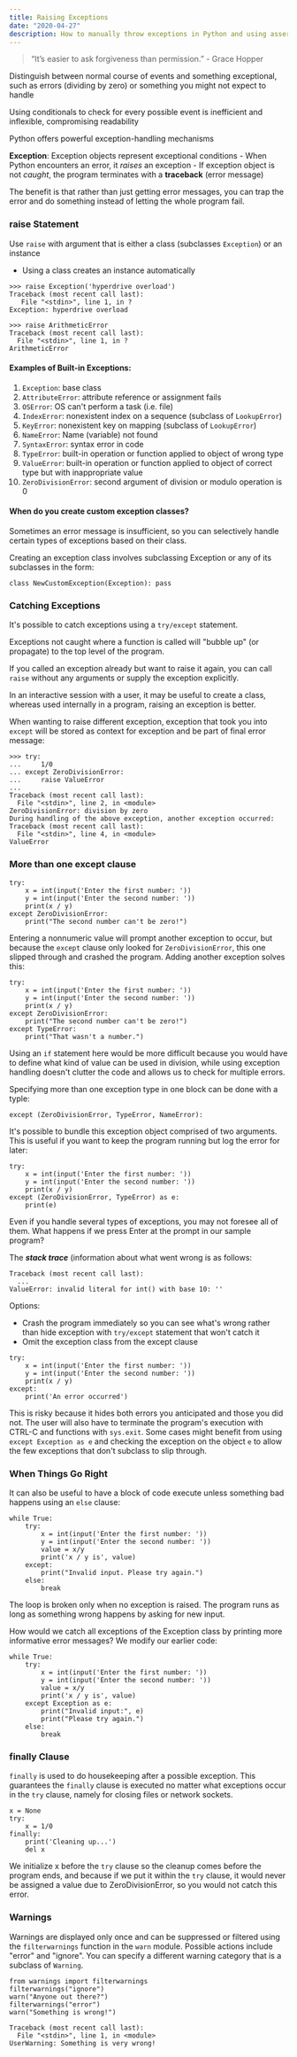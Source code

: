 ```yaml
---
title: Raising Exceptions
date: "2020-04-27"
description: How to manually throw exceptions in Python and using assertions for better debugging.
---
```


> “It’s easier to ask forgiveness than permission.” - Grace Hopper

Distinguish between normal course of events and something exceptional, such as errors (dividing by zero) or something you might not expect to handle

Using conditionals to check for every possible event is inefficient and inflexible, compromising readability

Python offers powerful exception-handling mechanisms

**Exception**: Exception objects represent exceptional conditions
	- When Python encounters an error, it _raises_ an exception
	- If exception object is not _caught_, the program terminates with a **traceback** (error message)

The benefit is that rather than just getting error messages, you can trap the error and do something instead of letting the whole program fail.

### raise Statement
Use ```raise``` with argument that is either a class (subclasses ```Exception```) or an instance
- Using a class creates an instance automatically

```shell
>>> raise Exception('hyperdrive overload')
Traceback (most recent call last):
   File "<stdin>", line 1, in ?
Exception: hyperdrive overload
```

```shell
>>> raise ArithmeticError
Traceback (most recent call last):
  File "<stdin>", line 1, in ?
ArithmeticError
```

#### Examples of Built-in Exceptions:
1. ```Exception```: base class
2. ```AttributeError```: attribute reference or assignment fails
3. ```OSError```: OS can't perform a task (i.e. file)
4. ```IndexError```: nonexistent index on a sequence (subclass of ```LookupError```)
5. ```KeyError```: nonexistent key on mapping (subclass of ```LookupError```)
6. ```NameError```: Name (variable) not found
7. ```SyntaxError```: syntax error in code
8. ```TypeError```: built-in operation or function applied to object of wrong type
9. ```ValueError```: built-in operation or function applied to object of correct type but with inappropriate value
10. ```ZeroDivisionError```: second argument of division or modulo operation is 0

#### When do you create custom exception classes?

Sometimes an error message is insufficient, so you can selectively handle certain types of exceptions based on their class. 

Creating an exception class involves subclassing Exception or any of its subclasses in the form:

```shell
class NewCustomException(Exception): pass
```
### Catching Exceptions

It's possible to catch exceptions using a ```try/except``` statement. 

Exceptions not caught where a function is called will "bubble up" (or propagate) to the top level of the program.

If you called an exception already but want to raise it again, you can call ```raise``` without any arguments or supply the exception explicitly.

In an interactive session with a user, it may be useful to create a class, whereas used internally in a program, raising an exception is better.

When wanting to raise different exception, exception that took you into ```except``` will be stored as context for exception and be part of final error message:

```shell
>>> try:
...     1/0
... except ZeroDivisionError:
...     raise ValueError
...
Traceback (most recent call last):
  File "<stdin>", line 2, in <module>
ZeroDivisionError: division by zero
During handling of the above exception, another exception occurred:
Traceback (most recent call last):
  File "<stdin>", line 4, in <module>
ValueError
```

### More than one except clause

```shell
try:
    x = int(input('Enter the first number: '))
    y = int(input('Enter the second number: '))
    print(x / y)
except ZeroDivisionError:
    print("The second number can't be zero!")
```

Entering a nonnumeric value will prompt another exception to occur, but because the ```except``` clause only looked for ```ZeroDivisionError```, this one slipped through and crashed the program. Adding another exception solves this:

```shell
try:
    x = int(input('Enter the first number: '))
    y = int(input('Enter the second number: '))
    print(x / y)
except ZeroDivisionError:
    print("The second number can't be zero!")
except TypeError:
    print("That wasn't a number.")
```

Using an ```if``` statement here would be more difficult because you would have to define what kind of value can be used in division, while using exception handling doesn't clutter the code and allows us to check for multiple errors.

Specifying more than one exception type in one block can be done with a typle:

```shell
except (ZeroDivisionError, TypeError, NameError):
```
It's possible to bundle this exception object comprised of two arguments. This is useful if you want to keep the program running but log the error for later:

```shell
try:
    x = int(input('Enter the first number: '))
    y = int(input('Enter the second number: '))
    print(x / y)
except (ZeroDivisionError, TypeError) as e:
    print(e)
```

Even if you handle several types of exceptions, you may not foresee all of them. What happens if we press Enter at the prompt in our sample program?

The ***stack trace*** (information about what went wrong is as follows:
```shell
Traceback (most recent call last):
  ...
ValueError: invalid literal for int() with base 10: ''
```

Options:
- Crash the program immediately so you can see what's wrong rather than hide exception with ```try/except``` statement that won't catch it
- Omit the exception class from the except clause

```shell
try:
    x = int(input('Enter the first number: '))
    y = int(input('Enter the second number: '))
    print(x / y)
except:
    print('An error occurred')
```

This is risky because it hides both errors you anticipated and those you did not. The user will also have to terminate the program's execution with CTRL-C and functions with ```sys.exit```. Some cases might benefit from using ```except Exception as e``` and checking the exception on the object ```e``` to allow the few exceptions that don't subclass to slip through.

### When Things Go Right

It can also be useful to have a block of code execute unless something bad happens using an ```else``` clause:

```shell
while True:
    try:
        x = int(input('Enter the first number: '))
        y = int(input('Enter the second number: '))
        value = x/y
        print('x / y is', value)
    except:
        print("Invalid input. Please try again.")
    else:
        break
```
The loop is broken only when no exception is raised. The program runs as long as something wrong happens by asking for new input.

How would we catch all exceptions of the Exception class by printing more informative error messages? We modify our earlier code:

```shell
while True:
    try:
        x = int(input('Enter the first number: '))
        y = int(input('Enter the second number: '))
        value = x/y
        print('x / y is', value)
    except Exception as e:
        print("Invalid input:", e)
        print("Please try again.")
    else:
        break
```

### finally Clause

```finally``` is used to do housekeeping after a possible exception. This guarantees the ```finally``` clause is executed no matter what exceptions occur in the ```try``` clause, namely for closing files or network sockets.

```shell
x = None 
try:
    x = 1/0
finally:
    print('Cleaning up...')
    del x
```

We initialize x before the ```try``` clause so the cleanup comes before the program ends, and because if we put it within the ```try``` clause, it would never be assigned a value due to ZeroDivisionError, so you would not catch this error.

### Warnings

Warnings are displayed only once and can be suppressed or filtered using the ```filterwarnings``` function in the ```warn``` module. Possible actions include "error" and "ignore". You can specify a different warning category that is a subclass of ```Warning```.

```shell
from warnings import filterwarnings
filterwarnings("ignore")
warn("Anyone out there?")
filterwarnings("error")
warn("Something is wrong!")
```
```shell
Traceback (most recent call last):
  File "<stdin>", line 1, in <module>
UserWarning: Something is very wrong!
```


